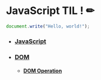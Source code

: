# JavaScript TIL ! ✏

```javascript
document.write("Hello, world!");
```

- ### [JavaScript](JavaScript.md)

- ### [DOM](DOM.md)

  - #### [DOM Operation](DOM_Operation.md)



